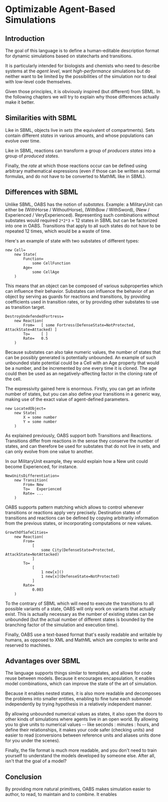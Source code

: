 Optimizable Agent-Based Simulations=====================================## IntroductionThe goal of this language is to define a human-editable description format for dynamic simulations based on statecharts and transitions.It is particularly intended for biologists and chemists who need to describe systems at the _agent level_, want _high-performance_ simulations but do neither want to be limited by the possibilities of the simulation nor to deal with low-level code themselves. Given those principles, it is obviously inspired (but different) from SBML. In the following chapters we will try to explain why those differences actually make it better.## Similarities with SBMLLike in SBML, objects live in _sets_ (the equivalent of compartments). Sets contain different _states_ in various amounts, and whose populations can evolve over time. Like in SBML, reactions can transform a group of _producers states_ into a group of _produced states_. Finally, the _rate_ at which those reactions occur can be defined using arbitrary mathematical expressions (even if those can be written as normal formulas, and do not have to be converted to MathML like in SBML).## Differences with SBMLUnlike SBML, OABS has the notion of _substates_. Example: a MilitaryUnit can either be (WithHorse / WithoutHorse), (WithBow / WithSword), (New / Experienced / VeryExperienced). Representing such combinations without substates would required `2*2*3` = 12 states in SBML but can be factorized into one in OABS. Transitions that apply to all such states do not have to be repeated 12 times, which would be a waste of time.Here's an example of state with two substates of different types:	new Cell=		new State(			Function=				some CellFunction			Age=				some CellAge		)This means that an object can be composed of various subproperties which can influence their behavior. Substates can influence the behavior of an object by serving as guards for reactions and transitions, by providing coefficients used in transition rates, or by providing other substates to use as transition target.	DestroyUndefendedFortress=		new Reaction(			From=   [ some Fortress(DefenseState=NotProtected, AttackState=Attacked) ]			To=     [ ]			Rate=   0.5		)Because substates can also take numeric values, the number of states that can be possibly generated is potentially unbounded. An example of such unbounded state potential could be a Cell with an Age property that would be a number, and be incremented by one every time it is cloned. The age could then be used as an negatively-affecting factor in the cloning rate of the cell. The expressivity gained here is enormous. Firstly, you can get an infinite number of states, but you can also define your transitions in a generic way, making use of the exact value of agent-defined parameters.	new LocatedObject=		new State(			X = some number			Y = some number		)As explained previously, OABS support both Transitions and Reactions. Transitions differ from reactions in the sense they conserve the number of states, and can therefore be used for substates that do not live in sets, and can only evolve from one value to another. In our MilitaryUnit example, they would explain how a New unit could become Experienced, for instance. 	NewUnitsDifferentiation=		new Transition(			From= New			To=   Experienced			Rate= ...		)OABS supports pattern matching which allows to control whenever transitions or reactions apply very precisely. Destination states of transitions and reactions can be defined by copying arbitrarily information from the previous states, or incorporating computations or new values.	GrowthOfSafeCities=		new Reaction(			From=				[					some City(DefenseState=Protected, AttackState=NotAttacked)				]			To=				[					1 new[x]()					1 new[x](DefenseState=NotProtected)				]			Rate=				0.003		)To the contrary of SBML which will need to execute the transitions to all possible variants of a state, OABS will only work on variants that actually exist. This is actually necessary as the number of existing states can be unbounded (but the actual number of different states is bounded by the branching factor of the simulation and execution time).Finally, OABS use a text-based format that's easily readable and writable by humans, as opposed to XML and MathML which are complex to write and reserved to machines.## Advantages over SBMLThe language supports things similar to templates, and allows for code reuse between models. Because it encourages encapsulation, it enables model combinations, which can improve the state of the art of simulation.Because it enables nested states, it is also more readable and decomposes the problems into smaller entities, enabling to fine tune each submodel independently by trying hypothesis in a relatively independent manner.By allowing unbounded numerical values as states, it also open the doors to other kinds of simulations where agents live in an open world. By allowing you to give units to numerical values -- like seconds : minutes : hours, and define their relationships, it makes your code safer (checking units) and easier to read (conversions between reference units and aliases units done for you under the scenes).Finally, the file format is much more readable, and you don't need to train yourself to understand the models developed by someone else. After all, isn't that the goal of a model?## ConclusionBy providing more natural primitives, OABS makes simulation easier to author, to read, to maintain and to combine. It enables 